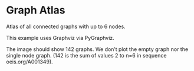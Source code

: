 # Graph Atlas


Atlas of all connected graphs with up to 6 nodes.

This example uses Graphviz via PyGraphviz.

The image should show 142 graphs. We don’t plot the empty graph nor the single node graph. (142 is the sum of values 2 to n=6 in sequence oeis.org/A001349).